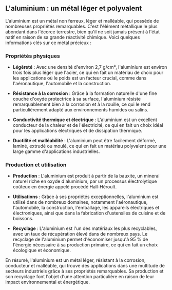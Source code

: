 ## L'aluminium : un métal léger et polyvalent

L'aluminium est un métal non ferreux, léger et malléable, qui possède de nombreuses propriétés remarquables. C'est l'élément métallique le plus abondant dans l'écorce terrestre, bien qu'il ne soit jamais présent à l'état natif en raison de sa grande réactivité chimique. Voici quelques informations clés sur ce métal précieux :

### Propriétés physiques

- **Légèreté** : Avec une densité d'environ 2,7 g/cm³, l'aluminium est environ trois fois plus léger que l'acier, ce qui en fait un matériau de choix pour les applications où le poids est un facteur crucial, comme dans l'aéronautique, l'automobile et la construction.

- **Résistance à la corrosion** : Grâce à la formation naturelle d'une fine couche d'oxyde protectrice à sa surface, l'aluminium résiste remarquablement bien à la corrosion et à la rouille, ce qui le rend particulièrement adapté aux environnements humides ou salins.

- **Conductivité thermique et électrique** : L'aluminium est un excellent conducteur de la chaleur et de l'électricité, ce qui en fait un choix idéal pour les applications électriques et de dissipation thermique.

- **Ductilité et malléabilité** : L'aluminium peut être facilement déformé, laminé, extrudé ou moulé, ce qui en fait un matériau polyvalent pour une large gamme d'applications industrielles.

### Production et utilisation

- **Production** : L'aluminium est produit à partir de la bauxite, un minerai naturel riche en oxyde d'aluminium, par un processus électrolytique coûteux en énergie appelé procédé Hall-Héroult.

- **Utilisations** : Grâce à ses propriétés exceptionnelles, l'aluminium est utilisé dans de nombreux domaines, notamment l'aéronautique, l'automobile, la construction, l'emballage, les appareils électriques et électroniques, ainsi que dans la fabrication d'ustensiles de cuisine et de boissons.

- **Recyclage** : L'aluminium est l'un des matériaux les plus recyclables, avec un taux de récupération élevé dans de nombreux pays. Le recyclage de l'aluminium permet d'économiser jusqu'à 95 % de l'énergie nécessaire à sa production primaire, ce qui en fait un choix écologique et économique.

En résumé, l'aluminium est un métal léger, résistant à la corrosion, conducteur et malléable, qui trouve des applications dans une multitude de secteurs industriels grâce à ses propriétés remarquables. Sa production et son recyclage font l'objet d'une attention particulière en raison de leur impact environnemental et énergétique.